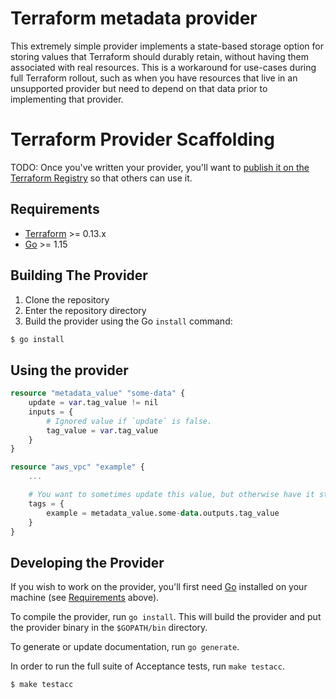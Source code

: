 # Terraform metadata provider

This extremely simple provider implements a state-based storage option for storing values that
Terraform should durably retain, without having them associated with real resources. This is a
workaround for use-cases during full Terraform rollout, such as when you have resources that live in
an unsupported provider but need to depend on that data prior to implementing that provider.

# Terraform Provider Scaffolding

TODO: Once you've written your provider, you'll want to [publish it on the Terraform Registry](https://www.terraform.io/docs/registry/providers/publishing.html) so that others can use it.

## Requirements

- [Terraform](https://www.terraform.io/downloads.html) >= 0.13.x
- [Go](https://golang.org/doc/install) >= 1.15

## Building The Provider

1. Clone the repository
1. Enter the repository directory
1. Build the provider using the Go `install` command: 
```sh
$ go install
```

## Using the provider

```tf
resource "metadata_value" "some-data" {
    update = var.tag_value != nil
    inputs = {
        # Ignored value if `update` is false.
        tag_value = var.tag_value
    }
}

resource "aws_vpc" "example" {
    ...

    # You want to sometimes update this value, but otherwise have it stay the same.
    tags = {
        example = metadata_value.some-data.outputs.tag_value
    }
}
```

## Developing the Provider

If you wish to work on the provider, you'll first need [Go](http://www.golang.org) installed on your machine (see [Requirements](#requirements) above).

To compile the provider, run `go install`. This will build the provider and put the provider binary in the `$GOPATH/bin` directory.

To generate or update documentation, run `go generate`.

In order to run the full suite of Acceptance tests, run `make testacc`.

```sh
$ make testacc
```
